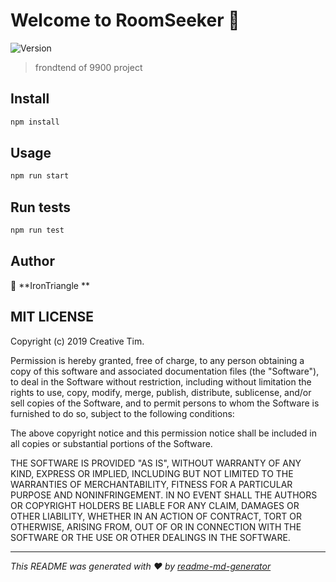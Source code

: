 # Welcome to RoomSeeker 👋

![Version](https://img.shields.io/badge/version-1.8.0-blue.svg?cacheSeconds=2592000)

> frondtend of 9900 project

## Install

```sh
npm install
```

## Usage

```sh
npm run start
```

## Run tests

```sh
npm run test
```

## Author

👤 **IronTriangle **

## MIT LICENSE

Copyright (c) 2019 Creative Tim.

Permission is hereby granted, free of charge, to any person obtaining a copy of this software and associated documentation files (the "Software"), to deal in the Software without restriction, including without limitation the rights to use, copy, modify, merge, publish, distribute, sublicense, and/or sell copies of the Software, and to permit persons to whom the Software is furnished to do so, subject to the following conditions:

The above copyright notice and this permission notice shall be included in all copies or substantial portions of the Software.

THE SOFTWARE IS PROVIDED "AS IS", WITHOUT WARRANTY OF ANY KIND, EXPRESS OR IMPLIED, INCLUDING BUT NOT LIMITED TO THE WARRANTIES OF MERCHANTABILITY, FITNESS FOR A PARTICULAR PURPOSE AND NONINFRINGEMENT. IN NO EVENT SHALL THE AUTHORS OR COPYRIGHT HOLDERS BE LIABLE FOR ANY CLAIM, DAMAGES OR OTHER LIABILITY, WHETHER IN AN ACTION OF CONTRACT, TORT OR OTHERWISE, ARISING FROM, OUT OF OR IN CONNECTION WITH THE SOFTWARE OR THE USE OR OTHER DEALINGS IN THE SOFTWARE.

---

_This README was generated with ❤️ by [readme-md-generator](https://github.com/kefranabg/readme-md-generator)_
